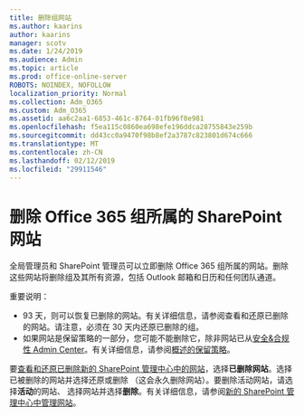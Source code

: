 ```yaml
---
title: 删除组网站
ms.author: kaarins
author: kaarins
manager: scotv
ms.date: 1/24/2019
ms.audience: Admin
ms.topic: article
ms.prod: office-online-server
ROBOTS: NOINDEX, NOFOLLOW
localization_priority: Normal
ms.collection: Adm_O365
ms.custom: Adm_O365
ms.assetid: aa6c2aa1-6853-461c-8764-01fb96f8e981
ms.openlocfilehash: f5ea115c0860ea698efe196ddca28755843e259b
ms.sourcegitcommit: dd43cc0a9470f98b8ef2a3787c823801d674c666
ms.translationtype: MT
ms.contentlocale: zh-CN
ms.lasthandoff: 02/12/2019
ms.locfileid: "29911546"
---
```

# <a name="delete-a-sharepoint-site-that-belongs-to-an-office-365-group"></a>删除 Office 365 组所属的 SharePoint 网站

全局管理员和 SharePoint 管理员可以立即删除 Office 365 组所属的网站。删除这些网站将删除组及其所有资源，包括 Outlook 邮箱和日历和任何团队通道。
  
重要说明：
- 93 天，则可以恢复已删除的网站。有关详细信息，请参阅查看和还原已删除的网站。请注意，必须在 30 天内还原已删除的组。 
- 如果网站是保留策略的一部分，您可能不能删除它，除非网站已从[安全&amp;合规性 Admin Center](https://protection.office.com/?rfr=AdminCenter#/retention)。有关详细信息，请参阅[概述的保留策略](https://docs.microsoft.com/office365/securitycompliance/retention-policies#content-in-onedrive-accounts-and-sharepoint-sites)。 
  
要[查看和还原已删除新的 SharePoint 管理中心中的网站](https://docs.microsoft.com/sharepoint/view-and-restore-deleted-sites-in-new-admin-center)，选择**已删除网站**。选择已被删除的网站并选择还原或删除 （这会永久删除网站）。要删除活动网站，请选择**活动**的网站、 选择网站并选择**删除**。有关详细信息，请参阅[新的 SharePoint 管理中心中管理网站](https://docs.microsoft.com/sharepoint/manage-sites-in-new-admin-center)。
  

